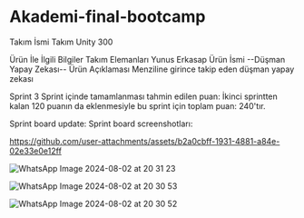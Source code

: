 # Akademi-final-bootcamp
Takım İsmi
Takım Unity 300

Ürün İle İlgili Bilgiler
Takım Elemanları
Yunus Erkasap
Ürün İsmi
--Düşman Yapay Zekası--
Ürün Açıklaması
Menziline girince takip eden düşman yapay zekası 

Sprint 3
Sprint içinde tamamlanması tahmin edilen puan: İkinci sprintten kalan 120 puanın da eklenmesiyle bu sprint için toplam puan: 240'tır.

Sprint board update: Sprint board screenshotları: 


https://github.com/user-attachments/assets/b2a0cbff-1931-4881-a84e-02e33e0e12ff

![WhatsApp Image 2024-08-02 at 20 31 23](https://github.com/user-attachments/assets/0fb87df5-a921-42cb-a307-7b23aad05040)

![WhatsApp Image 2024-08-02 at 20 30 53](https://github.com/user-attachments/assets/82067449-22df-48b7-96f7-6d4fb3a393d1)

![WhatsApp Image 2024-08-02 at 20 30 52](https://github.com/user-attachments/assets/f6fa2d22-6487-424c-b4e3-14c0e5fcf283)

